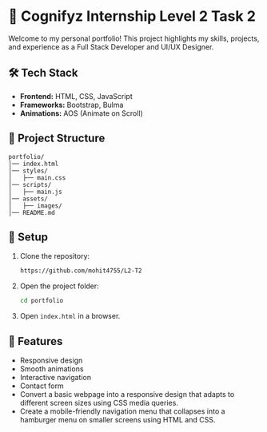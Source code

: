 # 🚀 Cognifyz Internship Level 2 Task 2

Welcome to my personal portfolio! This project highlights my skills, projects, and experience as a Full Stack Developer and UI/UX Designer.



## 🛠 Tech Stack
- **Frontend:** HTML, CSS, JavaScript
- **Frameworks:** Bootstrap, Bulma
- **Animations:** AOS (Animate on Scroll)

## 📂 Project Structure
```
portfolio/
│── index.html
│── styles/
│   ├── main.css
│── scripts/
│   ├── main.js
│── assets/
│   ├── images/
│── README.md
```

## 🔧 Setup
1. Clone the repository:
   ```bash
   https://github.com/mohit4755/L2-T2
   ```
2. Open the project folder:
   ```bash
   cd portfolio
   ```
3. Open `index.html` in a browser.

## 📜 Features
- Responsive design
- Smooth animations
- Interactive navigation
- Contact form
- Convert a basic webpage into a responsive design that adapts to different screen sizes using CSS media queries.
- Create a mobile-friendly navigation menu that collapses into a hamburger menu on smaller screens using HTML and CSS.




